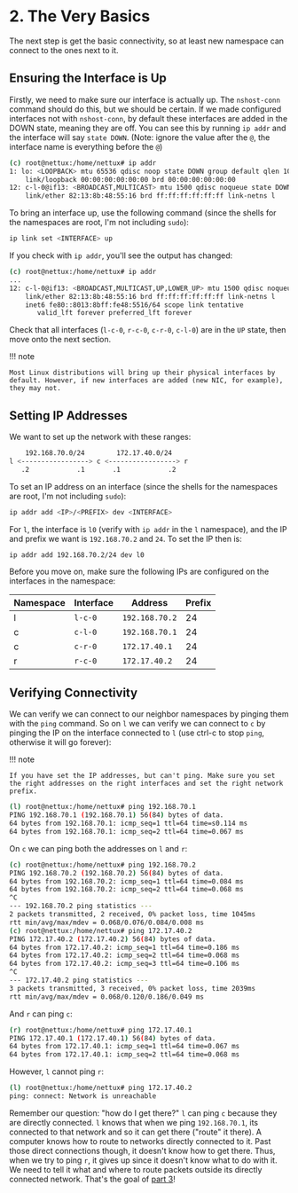# 2. The Very Basics

The next step is get the basic connectivity, so at least new namespace can connect to the ones next to it.

## Ensuring the Interface is Up

Firstly, we need to make sure our interface is actually up. The `nshost-conn` command should do this, but we should be certain. If we made configured interfaces not with `nshost-conn`, by default these interfaces are added in the DOWN state, meaning they are off. You can see this by running `ip addr` and the interface will say `state DOWN`. (Note: ignore the value after the `@`, the interface name is everything before the `@`)

``` bash
(c) root@nettux:/home/nettux# ip addr
1: lo: <LOOPBACK> mtu 65536 qdisc noop state DOWN group default qlen 1000
    link/loopback 00:00:00:00:00:00 brd 00:00:00:00:00:00
12: c-l-0@if13: <BROADCAST,MULTICAST> mtu 1500 qdisc noqueue state DOWN group default qlen 1000
    link/ether 82:13:8b:48:55:16 brd ff:ff:ff:ff:ff:ff link-netns l
```

To bring an interface up, use the following command (since the shells for the namespaces are root, I'm not including `sudo`):

``` bash
ip link set <INTERFACE> up
```

If you check with `ip addr`, you'll see the output has changed:

``` bash
(c) root@nettux:/home/nettux# ip addr
...
12: c-l-0@if13: <BROADCAST,MULTICAST,UP,LOWER_UP> mtu 1500 qdisc noqueue state UP group default qlen 1000
    link/ether 82:13:8b:48:55:16 brd ff:ff:ff:ff:ff:ff link-netns l
    inet6 fe80::8013:8bff:fe48:5516/64 scope link tentative 
       valid_lft forever preferred_lft forever
```

Check that all interfaces (`l-c-0`, `r-c-0`, `c-r-0`, `c-l-0`) are in the `UP` state, then move onto the next section.

!!! note
    
    Most Linux distributions will bring up their physical interfaces by default. However, if new interfaces are added (new NIC, for example), they may not.

## Setting IP Addresses

We want to set up the network with these ranges:

``` bash
    192.168.70.0/24        172.17.40.0/24
l <-----------------> c <-----------------> r
   .2            .1       .1            .2
```

To set an IP address on an interface (since the shells for the namespaces are root, I'm not including `sudo`):

``` bash
ip addr add <IP>/<PREFIX> dev <INTERFACE> 
```

For `l`, the interface is `l0` (verify with `ip addr` in the `l` namespace), and the IP and prefix we want is `192.168.70.2` and `24`. To set the IP then is:

``` bash
ip addr add 192.168.70.2/24 dev l0
```

Before you move on, make sure the following IPs are configured on the interfaces in the namespace:

| Namespace | Interface   | Address           | Prefix  |
| --------- | ----------- | ----------------- | ------- |
| l         | `l-c-0`     | `192.168.70.2`    | 24      |
| c         | `c-l-0`     | `192.168.70.1`    | 24      |
| c         | `c-r-0`     | `172.17.40.1`     | 24      |
| r         | `r-c-0`     | `172.17.40.2`     | 24      |

## Verifying Connectivity

We can verify we can connect to our neighbor namespaces by pinging them with the `ping` command. So on `l` we can verify we can connect to `c` by pinging the IP on the interface connected to `l` (use ctrl-c to stop `ping`, otherwise it will go forever):

!!! note

    If you have set the IP addresses, but can't ping. Make sure you set the right addresses on the right interfaces and set the right network prefix.

``` bash
(l) root@nettux:/home/nettux# ping 192.168.70.1
PING 192.168.70.1 (192.168.70.1) 56(84) bytes of data.
64 bytes from 192.168.70.1: icmp_seq=1 ttl=64 time=s0.114 ms
64 bytes from 192.168.70.1: icmp_seq=2 ttl=64 time=0.067 ms
```

On `c` we can ping both the addresses on `l` and `r`:

``` bash
(c) root@nettux:/home/nettux# ping 192.168.70.2
PING 192.168.70.2 (192.168.70.2) 56(84) bytes of data.
64 bytes from 192.168.70.2: icmp_seq=1 ttl=64 time=0.084 ms
64 bytes from 192.168.70.2: icmp_seq=2 ttl=64 time=0.068 ms
^C
--- 192.168.70.2 ping statistics ---
2 packets transmitted, 2 received, 0% packet loss, time 1045ms
rtt min/avg/max/mdev = 0.068/0.076/0.084/0.008 ms
(c) root@nettux:/home/nettux# ping 172.17.40.2
PING 172.17.40.2 (172.17.40.2) 56(84) bytes of data.
64 bytes from 172.17.40.2: icmp_seq=1 ttl=64 time=0.186 ms
64 bytes from 172.17.40.2: icmp_seq=2 ttl=64 time=0.068 ms
64 bytes from 172.17.40.2: icmp_seq=3 ttl=64 time=0.106 ms
^C
--- 172.17.40.2 ping statistics ---
3 packets transmitted, 3 received, 0% packet loss, time 2039ms
rtt min/avg/max/mdev = 0.068/0.120/0.186/0.049 ms
```

And `r` can ping `c`:

``` bash
(r) root@nettux:/home/nettux# ping 172.17.40.1
PING 172.17.40.1 (172.17.40.1) 56(84) bytes of data.
64 bytes from 172.17.40.1: icmp_seq=1 ttl=64 time=0.067 ms
64 bytes from 172.17.40.1: icmp_seq=2 ttl=64 time=0.068 ms
```

However, `l` cannot ping `r`:

``` bash
(l) root@nettux:/home/nettux# ping 172.17.40.2
ping: connect: Network is unreachable
```

Remember our question: "how do I get there?" `l` can ping `c` because they are directly connected. `l` knows that when we ping `192.168.70.1`, its connected to that network and so it can get there ("route" it there). A computer knows how to route to networks directly connected to it. Past those direct connections though, it doesn't know how to get there. Thus, when we try to ping `r`, it gives up since it doesn't know what to do with it. We need to tell it what and where to route packets outside its directly connected network. That's the goal of [part 3](3-Simple-Routing.md)!
